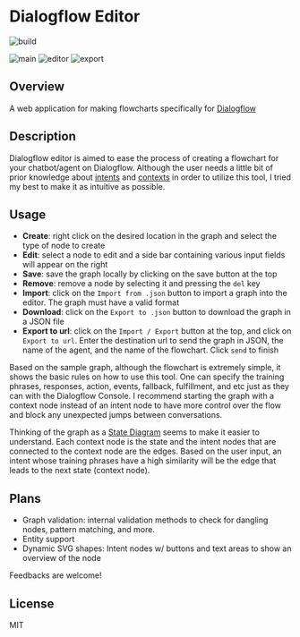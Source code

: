# Dialogflow Editor
![build](https://travis-ci.com/thinkty/dialogflow-editor.svg?branch=master)

![main](https://imgur.com/AVCTsY4.png)
![editor](https://imgur.com/4xXXyql.png)
![export](https://imgur.com/p3Yc9za.png)

## Overview
A web application for making flowcharts specifically for [Dialogflow](https://cloud.google.com/dialogflow)

## Description
Dialogflow editor is aimed to ease the process of creating a flowchart for your chatbot/agent on Dialogflow. Although the user needs a little bit of prior knowledge about [intents](https://cloud.google.com/dialogflow/docs/intents-overview) and [contexts](https://cloud.google.com/dialogflow/docs/contexts-overview) in order to utilize this tool, I tried my best to make it as intuitive as possible.

## Usage
- **Create**: right click on the desired location in the graph and select the type of node to create
- **Edit**: select a node to edit and a side bar containing various input fields will appear on the right
- **Save**: save the graph locally by clicking on the save button at the top
- **Remove**: remove a node by selecting it and pressing the `del` key
- **Import**: click on the `Import from .json` button to import a graph into the editor. The graph must have a valid format
- **Download**: click on the `Export to .json` button to download the graph in a JSON file
- **Export to url**: click on the `Import / Export` button at the top, and click on `Export to url`. Enter the destination url to send the graph in JSON, the name of the agent, and the name of the flowchart. Click `send` to finish

Based on the sample graph, although the flowchart is extremely simple, it shows the basic rules on how to use this tool. One can specify the training phrases, responses, action, events, fallback, fulfillment, and etc just as they can with the Dialogflow Console. I recommend starting the graph with a context node instead of an intent node to have more control over the flow and block any unexpected jumps between conversations.

Thinking of the graph as a [State Diagram](https://en.wikipedia.org/wiki/State_diagram) seems to make it easier to understand. Each context node is the state and the intent nodes that are connected to the context node are the edges. Based on the user input, an intent whose training phrases have a high similarity will be the edge that leads to the next state (context node).

## Plans
- Graph validation: internal validation methods to check for dangling nodes, pattern matching, and more.
- Entity support
- Dynamic SVG shapes: Intent nodes w/ buttons and text areas to show an overview of the node

Feedbacks are welcome!

## License
MIT